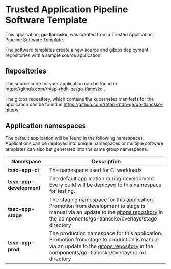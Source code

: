 # Trusted Application Pipeline Software Template

This application, **go-tlancsko**, was created from a Trusted Application Pipeline Software Template.

The software templates create a new source and gitops deployment repositories with a sample source application. 

## Repositories

The source code for your application can be found in [https://github.com/rhtap-rhdh-qe/go-tlancsko ](https://github.com/rhtap-rhdh-qe/go-tlancsko ).
 
The gitops repository, which contains the kubernetes manifests for the application can be found in 
[https://github.com/rhtap-rhdh-qe/go-tlancsko-gitops ](https://github.com/rhtap-rhdh-qe/go-tlancsko-gitops ) 

## Application namespaces 

The default application will be found in the following namespaces. Applications can be deployed into unique namespaces or multiple software templates can also bet generated into the same group namespaces.  

|  Namespace   |  Description   |  
| -------- | -------- |
| **tssc-app-ci** | The namespace used for CI workloads |
| **tssc-app-development** | The default application during development. Every build will be deployed to this namespace for testing. |
| **tssc-app-stage** | The staging namespace for this application. Promotion from development to stage is manual via an update to the [gitops repository](https://github.com/rhtap-rhdh-qe/go-tlancsko-gitops ) in the components/go-tlancsko/overlays/stage directory |
| **tssc-app-prod** | The production namespace for this application. Promotion from stage to production is manual via an update to the [gitops repository](https://github.com/rhtap-rhdh-qe/go-tlancsko-gitops ) in the components/go-tlancsko/overlays/prod directory |